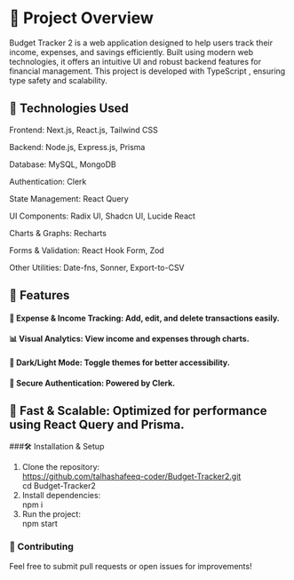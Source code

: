 # 🚀 Project Overview

Budget Tracker 2 is a web application designed to help users track their income, expenses, and savings efficiently. Built using modern web technologies, it offers an intuitive UI and robust backend features for financial management. This project is developed with TypeScript , ensuring type safety and scalability.

## 🔧 Technologies Used

Frontend: Next.js, React.js, Tailwind CSS <br>

Backend: Node.js, Express.js, Prisma <br>

Database: MySQL, MongoDB<br>

Authentication: Clerk<br>

State Management: React Query<br>

UI Components: Radix UI, Shadcn UI, Lucide React

Charts & Graphs: Recharts<br>

Forms & Validation: React Hook Form, Zod<br>

Other Utilities: Date-fns, Sonner, Export-to-CSV<br>

## 📌 Features

#### 🏦 Expense & Income Tracking: Add, edit, and delete transactions easily.<br>

#### 📊 Visual Analytics: View income and expenses through charts.<br>

#### 🔄 Dark/Light Mode: Toggle themes for better accessibility.<br>

#### 🔑 Secure Authentication: Powered by Clerk.

## 🚀 Fast & Scalable: Optimized for performance using React Query and Prisma.<br>

###🛠️ Installation & Setup

1. Clone the repository:<br>
https://github.com/talhashafeeq-coder/Budget-Tracker2.git <br>
cd Budget-Tracker2<br>
2. Install dependencies:<br>
 npm i
3. Run the project:<br>
npm start <br>
### 🤝 Contributing<br>

Feel free to submit pull requests or open issues for improvements!
